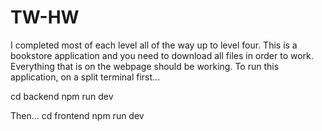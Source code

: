# TW-HW
I completed most of each level all of the way up to level four.
This is a bookstore application and you need to download all files in order to work.
Everything that is on the webpage should be working.
To run this application, on a split terminal first...

cd backend
npm run dev

Then...
cd frontend
npm run dev


